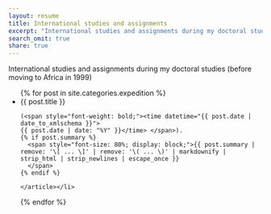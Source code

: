 ```yaml
---
layout: resume
title: International studies and assignments
excerpt: "International studies and assignments during my doctoral studies (before moving to Africa in 1999)."
search_omit: true
share: true
---
```


International studies and assignments during my doctoral studies (before moving to Africa in 1999)

<ul class="post-list">
  {% for post in site.categories.expedition %}
    <li><article>
    {{ post.title }}

    (<span style="font-weight: bold;"><time datetime="{{ post.date | date_to_xmlschema }}">
    {{ post.date | date: "%Y" }}</time> </span>).
    {% if post.summary %}
      <span style="font-size: 80%; display: block;">{{ post.summary | remove: '\[ ... \]' | remove: '\( ... \)' | markdownify | strip_html | strip_newlines | escape_once }}
      </span>
    {% endif %}

    </article></li>
  {% endfor %}
</ul>

